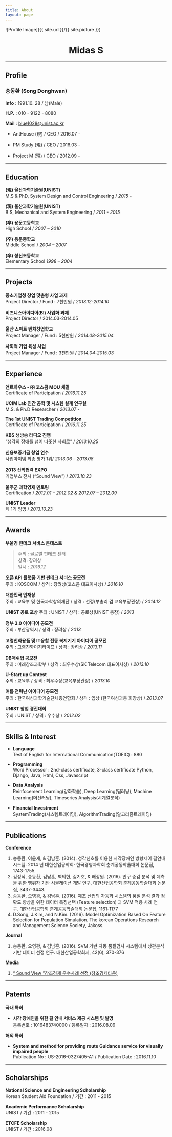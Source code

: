 ```yaml
---
title: About
layout: page
---
```

![Profile Image]({{ site.url }}/{{ site.picture }})

<h1 style="text-align:center">Midas S</h1>

---

## Profile

### 송동환 (Song Donghwan)

**Info** : 1991.10. 28 / 남(Male)  

**H.P.** : 010 - 9122 - 8080  

**Mail** : blue1028@unist.ac.kr  



* AntHouse (現) / CEO / 2016.07 -

* PM Study (現) / CEO / 2016.03 -

* Project M (現)  / CEO / 2012.09 -


---


## Education

**(現) 울산과학기술원(UNIST)**  
	M.S & PhD, System Design and Control Engineering / *2015 -*

**(現) 울산과학기술원(UNIST)**  
	B.S, Mechanical and System Engineering / *2011 - 2015*

**(卒) 용문고등학교**  
    High School / *2007 – 2010*

**(卒) 용문중학교**  
	Middle School / *2004 – 2007*

**(卒) 성신초등학교**  
	Elementary School *1998 – 2004*


---


## Projects

**중소기업청 창업 맞춤형 사업 과제**  
Project Director / Fund : 7천만원 / *2013.12-2014.10*

**비즈니스아이디어(BI) 사업화 과제**  
Project Director / 2014.03-2014.05

**울산 스마트 벤처창업학교**  
Project Manager / Fund : 5천만원 / *2014.08-2015.04*

**사회적 기업 육성 사업**  
Project Manager / Fund  : 3천만원 / *2014.04-2015.03*

---


## Experience

**앤트하우스 - ㈜ 코스콤 MOU 체결**  
Certificate of Participation / *2016.11.25*

**UCIM Lab 인간 공학 및 시스템 설계 연구실**  
M.S. & Ph.D Researcher / *2013.07 -*

**The 1st UNIST Trading Competition**  
Certificate of Participation / *2016.11.25*

**KBS 생방송 라디오 진행**  
“생각의 장애를 넘어 따뜻한 사회로” / *2013.10.25*

**신용보증기금 창업 연수**  
사업아이템 최종 평가 1위/ *2013.06 – 2013.08*

**2013 산학협력 EXPO**  
기업부스 전시 (“Sound View”) / *2013.10.23*

**울주군 과학영재 멘토링**  
Certification / *2012.01 – 2012.02 & 2012.07 – 2012.09*

**UNIST Leader**  
제 1기 임명 / *2013.10.23*

---


## Awards

**부울경 핀테크 서비스 콘테스트**  
>주최 : 글로벌 핀테크 센터   
상격: 장려상   
일시 : *2016.12*

**오픈 API 플랫폼 기반 핀테크 서비스 공모전**  
주최 : KOSCOM / 상격 : 장려상(코스콤 대표이사상) / *2016.10*

**대한민국 인재상**  
주최 : 교육부 및 한국과학창의재단 / 상격 : 선정(부총리 겸 교육부장관상) / *2014.12*

**UNIST 공로 포상**
주최 : UNIST  / 상격 : 공로상(UNIST 총장) / *2013*

**정부 3.0 아이디어 공모전**  
주최 : 부산광역시 / 상격 : 장려상 / *2013*

**고령친화용품 및  IT융합 전동 복지기기 아이디어 공모전**    
주최 : 고령친화이지라이프 / 상격 : 장려상 / *2013.11*

**DB매쉬업 공모전**  
주최 : 미래창조과학부 / 상격 : 최우수상(SK Telecom 대표이사상) / *2013.10*

**U-Start up Contest**  
주최 : 교육부 / 상격 : 최우수상(교육부장관상) / *2013.10*

**여름 전력난 아이디어 공모전**  
주최 : 한국여성과학기술단체총연합회 / 상격 : 입상 (한국여성과총 회장상) / *2013.07*

**UNIST 창업 경진대회**  
주최 : UNIST / 상격 : 우수상 / *2012.02*

---


## Skills & Interest

+ **Language**  
Test of English for International Communication(TOEIC) : 880

+ **Programming**  
Word Processor : 2nd-class certificate, 3-class certificate
Python, Django, Java, Html, Css, Javascript


+ **Data Analysis**  
Reinfocement Learning(강화학습), Deep Learning(딥러닝), Machine Learning(머신러닝), Timeseries Analysis(시계열분석)

+ **Financial Investment**  
SystemTrading(시스템트레이딩), AlgorithmTrading(알고리즘트레이딩)

---


## Publications

**Conference**
1. 송동환, 이윤재, & 김남훈. (2014). 청각신호를 이용한 시각장애인 방향제어 길안내 시스템. 2014 년 대한산업공학회· 한국경영과학회 춘계공동학술대회 논문집, 1743-1755.
2. 김정식, 송동환, 김남훈, 백의현, 김기호, & 배장원. (2016). 인구 증감 분석 및 예측을 위한 행위자 기반 시뮬레이션 개발 연구. 대한산업공학회 춘계공동학술대회 논문집, 3437-3443.
3. 송동환, 오영광, & 김남훈. (2016). 제조 산업의 자동화 시스템의 품질 분석 결과 정확도 향상을 위한 데이터 특징선택 (Feature selection) 과 SVM 적용 사례 연구. 대한산업공학회 춘계공동학술대회 논문집, 1161-1177
4. D.Song, J.Kim, and N.Kim. (2016). Model Optimization Based On Feature Selection for Population Simulation. The korean Operations Research and Management Science Society, Jakoss.

**Journal**
1. 송동환, 오영광, & 김남훈. (2016). SVM 기반 자동 품질검사 시스템에서 상관분석 기반 데이터 선정 연구. 대한산업공학회지, 42(6), 370-376

**Media**
1. [“ Sound View ”창조경제 우수사례 선정 (창조경제타운)](https://m.creativekorea.or.kr/examplece/view/20151022000144/ "창조경제 우수사례")


---


## Patents
**국내 특허**
+ **시각 장애인을 위한 길 안내 서비스 제공 시스템 및 발명**  
등록번호 : 1016483740000 / 등록일자 : 2016.08.09


**해외 특허**
+ **System and method for providing route Guidance service for visually impaired people**  
Publication No : US-2016-0327405-A1 / Publication Date : 2016.11.10

---


## Scholarships

**National Science and Engineering Scholarship**  
Korean Student Aid Foundation / 기간 : 2011 - 2015

**Academic Performance Scholarship**  
UNIST / 기간 : 2011 - 2015

**ETCFE Scholarship**  
UNIST / 기간 : 2016.08